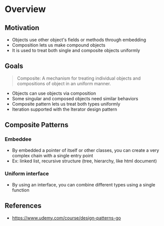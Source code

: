 # Overview

## Motivation
- Objects use other object's fields or methods through embedding
- Composition lets us make compound objects
- It is used to treat both single and composite objects uniformly

## Goals
> Composite: A mechanism for treating individual objects and compositions of object in an uniform manner.

- Objects can use objects via composition
- Some singular and composed objects need similar behaviors
- Composite pattern lets us treat both types uniformly
- Iteration supported with the Iterator design pattern

## Composite Patterns

### Embeddee
- By embedded a pointer of itself or other classes, you can create a very complex chain with a single entry point
- Ex: linked list, recursive structure (tree, hierarchy, like html document)

### Uniform interface
- By using an interface, you can combine different types using a single function

## References
- https://www.udemy.com/course/design-patterns-go